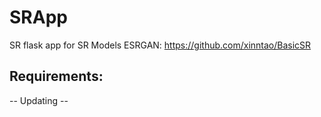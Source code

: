# SRApp
SR flask app for SR Models
ESRGAN: https://github.com/xinntao/BasicSR
## Requirements:
-- Updating --
